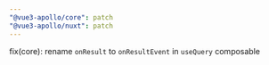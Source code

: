 ```yaml
---
"@vue3-apollo/core": patch
"@vue3-apollo/nuxt": patch
---
```


fix(core): rename `onResult` to `onResultEvent` in `useQuery` composable
